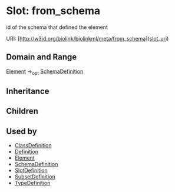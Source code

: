 # Slot: from_schema


id of the schema that defined the element

URI: [http://w3id.org/biolink/biolinkml/meta/from_schema](slot_uri)
## Domain and Range

[Element](Element.md) -><sub>opt</sub> [SchemaDefinition](SchemaDefinition.md)
## Inheritance

## Children

## Used by

 * [ClassDefinition](ClassDefinition.md)
 * [Definition](Definition.md)
 * [Element](Element.md)
 * [SchemaDefinition](SchemaDefinition.md)
 * [SlotDefinition](SlotDefinition.md)
 * [SubsetDefinition](SubsetDefinition.md)
 * [TypeDefinition](TypeDefinition.md)
